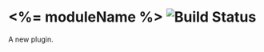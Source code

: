 <%= moduleName %> ![Build Status](https://travis-ci.org/[[gitRepo]].png)
================

A new plugin.